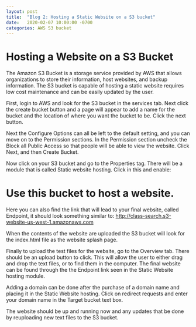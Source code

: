 ```yaml
---
layout: post
title:  "Blog 2: Hosting a Static Website on a S3 bucket"
date:   2020-02-07 10:00:00 -0700
categories: AWS S3 bucket
---
```


# Hosting a Website on a S3 Bucket

The Amazon S3 Bucket is a storage service provided by AWS that allows organizations to store their information, host websites, and backup information. The S3 bucket is capable of hosting a static website requires low cost maintenance and can be easily updated by the user. 

First, login to AWS and look for the S3 bucket in the services tab. Next click the create bucket button and a page will appear to add a name for the bucket and the location of where you want the bucket to be. Click the next button.

Next the Configure Options can all be left to the default setting, and you can move on to the Permission sections. In the Permission section uncheck the Block all Public Access so that people will be able to view the website. Click Next, and then Create Bucket. 

Now click on your S3 bucket and go to the Properties tag. There will be a module that is called Static website hosting. Click in this and enable:
 
 # Use this bucket to host a website.  

Here you can also find the link that will lead to your final website, called Endpoint, it should look something similar to: 
http://class-search.s3-website-us-west-1.amazonaws.com

When the contents of the website are uploaded the S3 bucket will look for the index.html file as the website splash page. 

Finally to upload the test files for the website, go to the Overview tab. There should be an upload button to click. This will allow the user to either drag and drop the text files, or to find them in the computer. The final website can be found through the the Endpoint link seen in the Static Website hosting module. 


Adding a domain can be done after the purchase of a domain name and placing it in the Static Website hosting. Click on redirect requests and enter your domain name in the Target bucket text box. 

The website should be up and running now and any updates that be done by reuploading new text files to the S3 bucket. 

